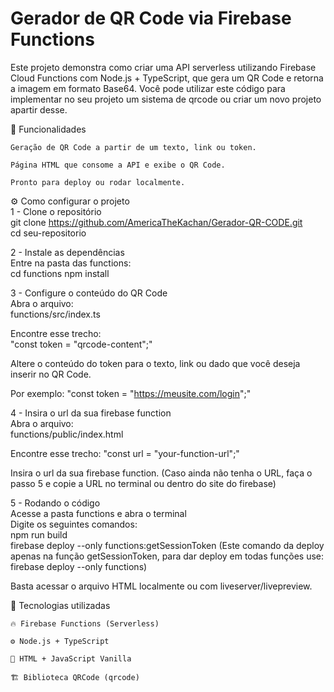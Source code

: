 # Gerador de QR Code via Firebase Functions
Este projeto demonstra como criar uma API serverless utilizando Firebase Cloud Functions com Node.js + TypeScript, que gera um QR Code e retorna a imagem em formato Base64.
Você pode utilizar este código para implementar no seu projeto um sistema de qrcode ou criar um novo projeto apartir desse.

🚀 Funcionalidades

    Geração de QR Code a partir de um texto, link ou token.

    Página HTML que consome a API e exibe o QR Code.

    Pronto para deploy ou rodar localmente.

⚙️ Como configurar o projeto  
1 - Clone o repositório  
git clone https://github.com/AmericaTheKachan/Gerador-QR-CODE.git  
cd seu-repositorio  

2 - Instale as dependências  
Entre na pasta das functions:  
cd functions
npm install

3 - Configure o conteúdo do QR Code  
Abra o arquivo:  
functions/src/index.ts  

Encontre esse trecho:  
"const token = "qrcode-content";"  

Altere o conteúdo do token para o texto, link ou dado que você deseja inserir no QR Code.  

Por exemplo:
"const token = "https://meusite.com/login";"

4 - Insira o url da sua firebase function  
Abra o arquivo:  
functions/public/index.html

Encontre esse trecho:
"const url = "your-function-url";"

Insira o url da sua firebase function. (Caso ainda não tenha o URL, faça o passo 5 e copie a URL no terminal ou dentro do site do firebase)

5 - Rodando o código  
Acesse a pasta functions e abra o terminal  
Digite os seguintes comandos:  
npm run build  
firebase deploy --only functions:getSessionToken (Este comando da deploy apenas na função getSessionToken, para dar deploy em todas funções use: firebase deploy --only functions)  

Basta acessar o arquivo HTML localmente ou com liveserver/livepreview.  

🔧 Tecnologias utilizadas

    🔥 Firebase Functions (Serverless)

    ⚙️ Node.js + TypeScript

    🎨 HTML + JavaScript Vanilla

    🏗️ Biblioteca QRCode (qrcode)
